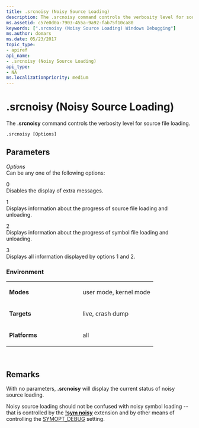 ```yaml
---
title: .srcnoisy (Noisy Source Loading)
description: The .srcnoisy command controls the verbosity level for source file loading.
ms.assetid: c57e0d0a-7903-455a-9a92-fab75f10ca80
keywords: [".srcnoisy (Noisy Source Loading) Windows Debugging"]
ms.author: domars
ms.date: 05/23/2017
topic_type:
- apiref
api_name:
- .srcnoisy (Noisy Source Loading)
api_type:
- NA
ms.localizationpriority: medium
---
```


# .srcnoisy (Noisy Source Loading)


The **.srcnoisy** command controls the verbosity level for source file loading.

```
.srcnoisy [Options]
```

## <span id="ddk_meta_noisy_source_loading_dbg"></span><span id="DDK_META_NOISY_SOURCE_LOADING_DBG"></span>Parameters


<span id="_______Options______"></span><span id="_______options______"></span><span id="_______OPTIONS______"></span> *Options*   
Can be any one of the following options:

<span id="0"></span>0  
Disables the display of extra messages.

<span id="1"></span>1  
Displays information about the progress of source file loading and unloading.

<span id="2"></span>2  
Displays information about the progress of symbol file loading and unloading.

<span id="3"></span>3  
Displays all information displayed by options 1 and 2.

### <span id="Environment"></span><span id="environment"></span><span id="ENVIRONMENT"></span>Environment

<table>
<colgroup>
<col width="50%" />
<col width="50%" />
</colgroup>
<tbody>
<tr class="odd">
<td align="left"><p><strong>Modes</strong></p></td>
<td align="left"><p>user mode, kernel mode</p></td>
</tr>
<tr class="even">
<td align="left"><p><strong>Targets</strong></p></td>
<td align="left"><p>live, crash dump</p></td>
</tr>
<tr class="odd">
<td align="left"><p><strong>Platforms</strong></p></td>
<td align="left"><p>all</p></td>
</tr>
</tbody>
</table>

 

Remarks
-------

With no parameters, **.srcnoisy** will display the current status of noisy source loading.

Noisy source loading should not be confused with noisy symbol loading -- that is controlled by the [**!sym noisy**](-sym.md) extension and by other means of controlling the [SYMOPT\_DEBUG](symbol-options.md#symopt-debug) setting.

 

 





